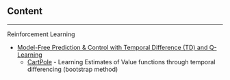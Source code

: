 ## Content
---

Reinforcement Learning

* <ins>Model-Free Prediction & Control with Temporal Difference (TD) and Q-Learning</ins>
    * [CartPole](gym) - Learning Estimates of Value functions through temporal differencing (bootstrap method)